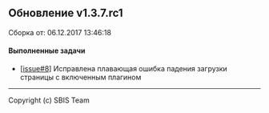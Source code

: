 ## Обновление v1.3.7.rc1

Сборка от: 06.12.2017 13:46:18

#### Выполненные задачи

* [[issue#8](https://github.com/sbis-team/ui-customizer/issues/8)] Исправлена плавающая ошибка падения загрузки страницы с включенным плагином

---

Copyright (c) SBIS Team
